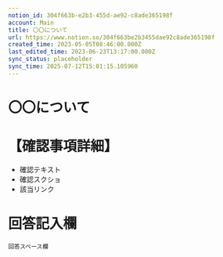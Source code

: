 ```yaml
---
notion_id: 304f663b-e2b3-455d-ae92-c8ade365198f
account: Main
title: 〇〇について
url: https://www.notion.so/304f663be2b3455dae92c8ade365198f
created_time: 2023-05-05T08:46:00.000Z
last_edited_time: 2023-06-23T13:17:00.000Z
sync_status: placeholder
sync_time: 2025-07-12T15:01:15.105960
---
```

# 〇〇について

# 【確認事項詳細】
- 確認テキスト
- 確認スクショ
- 該当リンク
# 回答記入欄
```plain text
回答スペース欄
```
